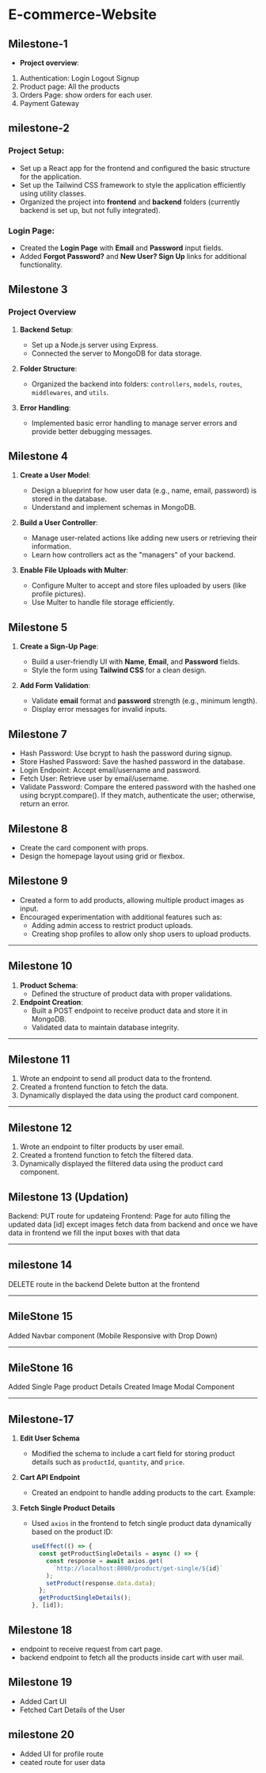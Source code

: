 # E-commerce-Website






## Milestone-1

* **Project overview**:  
1. Authentication: Login Logout Signup
2. Product page: All the products
3. Orders Page: show orders for each user.
4. Payment Gateway

## milestone-2
### Project Setup:
- Set up a React app for the frontend and configured the basic structure for the application.
- Set up the Tailwind CSS framework to style the application efficiently using utility classes.
- Organized the project into **frontend** and **backend** folders (currently backend is set up, but not fully integrated).

### Login Page:
- Created the **Login Page** with **Email** and **Password** input fields.
- Added **Forgot Password?** and **New User? Sign Up** links for additional functionality.

## **Milestone 3**

### **Project Overview**  
1. **Backend Setup**:  
   - Set up a Node.js server using Express.  
   - Connected the server to MongoDB for data storage.

2. **Folder Structure**:  
   - Organized the backend into folders: `controllers`, `models`, `routes`, `middlewares`, and `utils`.

3. **Error Handling**:  
   - Implemented basic error handling to manage server errors and provide better debugging messages.

## **Milestone 4**
1. **Create a User Model**:
   - Design a blueprint for how user data (e.g., name, email, password) is stored in the database.
   - Understand and implement schemas in MongoDB.

2. **Build a User Controller**:
   - Manage user-related actions like adding new users or retrieving their information.
   - Learn how controllers act as the "managers" of your backend.

3. **Enable File Uploads with Multer**:
   - Configure Multer to accept and store files uploaded by users (like profile pictures).
   - Use Multer to handle file storage efficiently.

## **Milestone 5**

1. **Create a Sign-Up Page**:
   - Build a user-friendly UI with **Name**, **Email**, and **Password** fields.
   - Style the form using **Tailwind CSS** for a clean design.

2. **Add Form Validation**:
   - Validate **email** format and **password** strength (e.g., minimum length).
   - Display error messages for invalid inputs.


## **Milestone 7**
- Hash Password: Use bcrypt to hash the password during signup.
- Store Hashed Password: Save the hashed password in the database.
- Login Endpoint: Accept email/username and password.
- Fetch User: Retrieve user by email/username.
- Validate Password: Compare the entered password with the hashed one using bcrypt.compare(). If they match, authenticate the user; otherwise, return an error.

## **Milestone 8**
- Create the card component with props.
- Design the homepage layout using grid or flexbox.

  
## Milestone 9  
 
- Created a form to add products, allowing multiple product images as input.  
- Encouraged experimentation with additional features such as:  
  - Adding admin access to restrict product uploads.  
  - Creating shop profiles to allow only shop users to upload products.  

---

## Milestone 10  

1. **Product Schema**:  
   - Defined the structure of product data with proper validations.  
2. **Endpoint Creation**:  
   - Built a POST endpoint to receive product data and store it in MongoDB.  
   - Validated data to maintain database integrity.  

---

## Milestone 11  

1. Wrote an endpoint to send all product data to the frontend.  
2. Created a frontend function to fetch the data.  
3. Dynamically displayed the data using the product card component.  

---

## Milestone 12  
 
1. Wrote an endpoint to filter products by user email.  
2. Created a frontend function to fetch the filtered data.  
3. Dynamically displayed the filtered data using the product card component.  

## Milestone 13 (Updation)

Backend: PUT route for updateing
Frontend: Page for auto filling the updated data [id] except images fetch data from backend and once we have data in frontend we fill the input boxes with that data

---
## milestone 14

DELETE route in the backend
Delete button at the frontend

--- 

## MileStone 15

Added Navbar component (Mobile Responsive with Drop Down)

---

## MileStone 16
Added Single Page product Details
Created Image Modal Component

---

## Milestone-17 
 
1. **Edit User Schema**  
   - Modified the schema to include a cart field for storing product details such as `productId`, `quantity`, and `price`.  

2. **Cart API Endpoint**  
   - Created an endpoint to handle adding products to the cart. Example:  
  
3. **Fetch Single Product Details**  
   - Used `axios` in the frontend to fetch single product data dynamically based on the product ID:  
     ```jsx
     useEffect(() => {
       const getProductSingleDetails = async () => {
         const response = await axios.get(
           `http://localhost:8080/product/get-single/${id}`
         );
         setProduct(response.data.data);
       };
       getProductSingleDetails();
     }, [id]);
     ```  

## Milestone 18
- endpoint to receive request from cart page.
- backend endpoint to fetch all the products inside cart with user mail.

## Milestone 19
- Added Cart UI
- Fetched Cart Details of the User

## milestone 20
- Added UI for profile route
- ceated route for user data